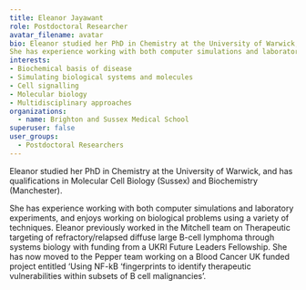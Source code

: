 ```yaml
---
title: Eleanor Jayawant
role: Postdoctoral Researcher
avatar_filename: avatar
bio: Eleanor studied her PhD in Chemistry at the University of Warwick, and has qualifications in Molecular Cell Biology (Sussex) and Biochemistry (Manchester). 
She has experience working with both computer simulations and laboratory experiments, and enjoys working on biological problems using a variety of techniques. Eleanor previously worked in the Mitchell team on Therapeutic targeting of refractory/relapsed diffuse large B-cell lymphoma through systems biology with funding from a UKRI Future Leaders Fellowship. She has now moved to the Pepper team working on a Blood Cancer UK funded project entitled ‘Using NF-kB ‘fingerprints to identify therapeutic vulnerabilities within subsets of B cell malignancies’.
interests:
- Biochemical basis of disease
- Simulating biological systems and molecules
- Cell signalling
- Molecular biology
- Multidisciplinary approaches
organizations:
  - name: Brighton and Sussex Medical School
superuser: false
user_groups:
  - Postdoctoral Researchers
---
```

Eleanor studied her PhD in Chemistry at the University of Warwick, and has qualifications in Molecular Cell Biology (Sussex) and Biochemistry (Manchester). 

She has experience working with both computer simulations and laboratory experiments, and enjoys working on biological problems using a variety of techniques. Eleanor previously worked in the Mitchell team on Therapeutic targeting of refractory/relapsed diffuse large B-cell lymphoma through systems biology with funding from a UKRI Future Leaders Fellowship. She has now moved to the Pepper team working on a Blood Cancer UK funded project entitled ‘Using NF-kB ‘fingerprints to identify therapeutic vulnerabilities within subsets of B cell malignancies’.

